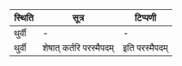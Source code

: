 | स्थिति | सूत्र | टिप्पणी |
| ----- | ------- | ------ |
| थुर्वी | - | - |
| थुर्वी | शेषात् कर्तरि परस्मैपदम् | इति परस्मैपदम् |
